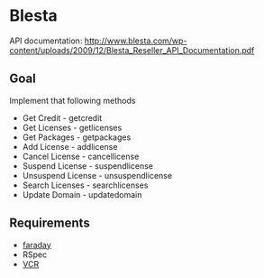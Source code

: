 # Blesta

API documentation: http://www.blesta.com/wp-content/uploads/2009/12/Blesta_Reseller_API_Documentation.pdf

## Goal

Implement that following methods

  * Get Credit - getcredit
  * Get Licenses - getlicenses
  * Get Packages - getpackages
  * Add License - addlicense
  * Cancel License - cancellicense
  * Suspend License - suspendlicense
  * Unsuspend License - unsuspendlicense
  * Search Licenses - searchlicenses
  * Update Domain - updatedomain


## Requirements

 * [faraday](https://github.com/site5/squall/blob/master/lib/squall/support/base.rb#L43-55)
 * RSpec
 * [VCR](https://github.com/myronmarston/vcr)
